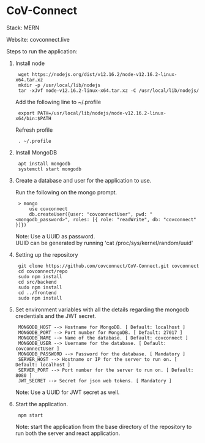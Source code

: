 # CoV-Connect

Stack: MERN

Website: <href src="covconnect.live">covconnect.live</href>

Steps to run the application:

1. Install node

        wget https://nodejs.org/dist/v12.16.2/node-v12.16.2-linux-x64.tar.xz
        mkdir -p /usr/local/lib/nodejs
        tar -xJvf node-v12.16.2-linux-x64.tar.xz -C /usr/local/lib/nodejs/

    Add the following line to ~/.profile
        
        export PATH=/usr/local/lib/nodejs/node-v12.16.2-linux-x64/bin:$PATH

    Refresh profile

        . ~/.profile

2. Install MongoDB
    
        apt install mongodb
        systemctl start mongodb

3. Create a database and user for the application to use.

    Run the following on the mongo prompt.
    
        > mongo
            use covconnect
            db.createUser({user: "covconnectUser", pwd: "<mongodb_password>", roles: [{ role: "readWrite", db: "covconnect" }]})
            
    Note: Use a UUID as password.<br/>
    UUID can be generated by running 'cat /proc/sys/kernel/random/uuid'

4. Setting up the repository

        git clone https://github.com/covconnect/CoV-Connect.git covconnect
        cd covconnect/repo
        sudo npm install
        cd src/backend
        sudo npm install
        cd ../frontend
        sudo npm install

5. Set environment variables with all the details regarding the mongodb credentials and the JWT secret.


        MONGODB_HOST --> Hostname for MongoDB. [ Default: localhost ]
        MONGODB_PORT --> Port number for MongoDB. [ Default: 27017 ]
        MONGODB_NAME --> Name of the database. [ Default: covconnect ]
        MONGODB_USER --> Username for the database. [ Default: covconnectUser ]
        MONGODB_PASSWORD --> Password for the database. [ Mandatory ]
        SERVER_HOST --> Hostname or IP for the server to run on. [ Default: localhost ]
        SERVER_PORT --> Port number for the server to run on. [ Default: 8080 ]
        JWT_SECRET --> Secret for json web tokens. [ Mandatory ]                                                   
    
    Note: Use a UUID for JWT secret as well.

6. Start the application.

        npm start
        
    Note: start the application from the base directory of the repository to run both the server and react application.